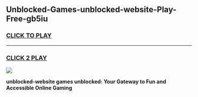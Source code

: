 
## Unblocked-Games-unblocked-website-Play-Free-gb5iu
<h3>
<a href="https://premium76.site?title=unblocked-website&ref=10A">CLICK TO PLAY</a></h3>
<hr>

<h3>
<a href="https://premium76.site?title=unblocked-website&ref=10A">CLICK 2 PLAY</a>
  
</h3>

<a href="https://premium76.site?title=unblocked-website&ref=10A"><img src="https://clearcache.store/games.png"></a>


**unblocked-website games unblocked: Your Gateway to Fun and Accessible Online Gaming**
